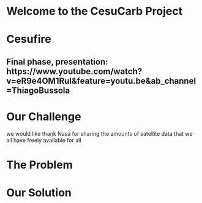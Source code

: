 # Welcome to the CesuCarb Project

<h1> Cesufire</h1>
<h2> Final phase, presentation: https://www.youtube.com/watch?v=eR9e4OM1RuI&feature=youtu.be&ab_channel=ThiagoBussola</h2>

# Our Challenge

we would like thank Nasa for sharing the amounts of satellite data that we all have freely available for all 

# The Problem

# Our Solution



